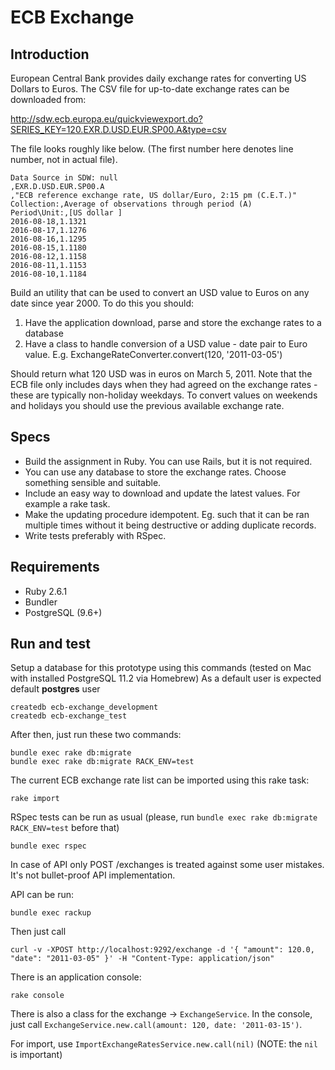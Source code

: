 # ECB Exchange

## Introduction

European Central Bank provides daily exchange rates for converting US Dollars to Euros. The CSV file for up-to-date exchange rates can be downloaded from:

http://sdw.ecb.europa.eu/quickviewexport.do?SERIES_KEY=120.EXR.D.USD.EUR.SP00.A&type=csv

The file looks roughly like below. (The first number here denotes line number, not in actual file).

```
Data Source in SDW: null
,EXR.D.USD.EUR.SP00.A
,"ECB reference exchange rate, US dollar/Euro, 2:15 pm (C.E.T.)"
Collection:,Average of observations through period (A)
Period\Unit:,[US dollar ]
2016-08-18,1.1321
2016-08-17,1.1276
2016-08-16,1.1295
2016-08-15,1.1180
2016-08-12,1.1158
2016-08-11,1.1153
2016-08-10,1.1184
```

Build an utility that can be used to convert an USD value to Euros on any date since year 2000.
To do this you should:

1. Have the application download, parse and store the exchange rates to a database
2. Have a class to handle conversion of a USD value - date pair to Euro value.
   E.g. ExchangeRateConverter.convert(120, '2011-03-05')

Should return what 120 USD was in euros on March 5, 2011. Note that the ECB file only includes days
when they had agreed on the exchange rates - these are typically non-holiday weekdays. To convert values
on weekends and holidays you should use the previous available exchange rate.

## Specs

* Build the assignment in Ruby. You can use Rails, but it is not required.
* You can use any database to store the exchange rates. Choose something sensible and
suitable.
* Include an easy way to download and update the latest values. For example a rake task.
* Make the updating procedure idempotent. Eg. such that it can be ran multiple times
without it being destructive or adding duplicate records.
* Write tests preferably with RSpec.

## Requirements

- Ruby 2.6.1
- Bundler
- PostgreSQL (9.6+)

## Run and test

Setup a database for this prototype using this commands (tested on Mac with installed PostgreSQL 11.2 via Homebrew)
As a default user is expected default **postgres** user


```
createdb ecb-exchange_development
createdb ecb-exchange_test
```

After then, just run these two commands:

```
bundle exec rake db:migrate
bundle exec rake db:migrate RACK_ENV=test
```

The current ECB exchange rate list can be imported using this rake task:

```
rake import
```

RSpec tests can be run as usual (please, run `bundle exec rake db:migrate RACK_ENV=test` before that)

```
bundle exec rspec
```

In case of API only POST /exchanges is treated against some user mistakes. It's not bullet-proof API implementation.

API can be run:

```
bundle exec rackup
```

Then just call

```
curl -v -XPOST http://localhost:9292/exchange -d '{ "amount": 120.0, "date": "2011-03-05" }' -H "Content-Type: application/json"
```

There is an application console:

```
rake console
```

There is also a class for the exchange -> `ExchangeService`. In the console, just call `ExchangeService.new.call(amount: 120, date: '2011-03-15')`.

For import, use `ImportExchangeRatesService.new.call(nil)` (NOTE: the `nil` is important)
